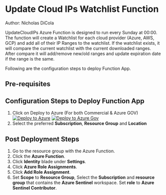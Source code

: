 # Update Cloud IPs Watchlist Function
Author: Nicholas DiCola

 UpdateCloudIPs Azure Function is designed to run every Sunday at 00:00.  The function will create a Watchlist for each cloud provider (Azure, AWS, GCP) and add all of their IP Ranges to the watchlist.  If the watchlist exists, it will compare the current watchlist with the current downloaded ranges. After compare it will add/remove new/old ranges and update expiration date if the range is the same.

Following are the configuration steps to deploy Function App.

## **Pre-requisites**

## Configuration Steps to Deploy Function App
1. Click on Deploy to Azure (For both Commercial & Azure GOV)
[![Deploy to Azure](https://aka.ms/deploytoazurebutton)](https://portal.azure.com/#create/Microsoft.Template/uri/https%3A%2F%2Fraw.githubusercontent.com%2FAzure%2FAzure-Sentinel%2Fmaster%2FWatchlists%2FUpdateCloudIPs%2Fazuredeploy.json)
[![Deploy to Azure Gov](https://aka.ms/deploytoazuregovbutton)](https://portal.azure.com/#create/Microsoft.Template/uri/https%3A%2F%2Fraw.githubusercontent.com%2FAzure%2FAzure-Sentinel%2Fmaster%2FWatchlists%2FUpdateCloudIPs%2Fazuredeploy.json)
2. Select the preferred **Subscription**, **Resource Group** and **Location**  

## Post Deployment Steps
1. Go to the resource group with the Azure Function.
2. Click the **Azure Function**.
3. Click **Identity** blade under **Settings**.
4. Click **Azure Role Assignments**.
6. Click **Add Role Assignment**.
7. Set **Scope** to **Resource Group**, Select the **Subscription** and **resource group** that contains the **Azure Sentinel** workspace. Set **role** to **Azure Sentinel Contributor**. 